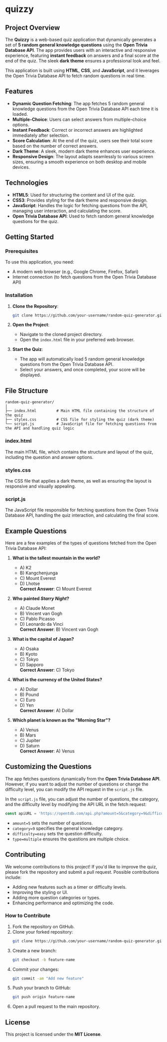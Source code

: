 
# quizzy

## Project Overview

The **Quizzy** is a web-based quiz application that dynamically generates a set of **5 random general knowledge questions** using the **Open Trivia Database API**. The app provides users with an interactive and responsive experience, featuring **instant feedback** on answers and a final score at the end of the quiz. The sleek **dark theme** ensures a professional look and feel.

This application is built using **HTML**, **CSS**, and **JavaScript**, and it leverages the Open Trivia Database API to fetch random questions in real time.

## Features

- **Dynamic Question Fetching**: The app fetches 5 random general knowledge questions from the Open Trivia Database API each time it is loaded.
- **Multiple-Choice**: Users can select answers from multiple-choice options.
- **Instant Feedback**: Correct or incorrect answers are highlighted immediately after selection.
- **Score Calculation**: At the end of the quiz, users see their total score based on the number of correct answers.
- **Dark Theme**: A sleek, modern dark theme enhances user experience.
- **Responsive Design**: The layout adapts seamlessly to various screen sizes, ensuring a smooth experience on both desktop and mobile devices.

## Technologies

- **HTML5**: Used for structuring the content and UI of the quiz.
- **CSS3**: Provides styling for the dark theme and responsive design.
- **JavaScript**: Handles the logic for fetching questions from the API, managing user interaction, and calculating the score.
- **Open Trivia Database API**: Used to fetch random general knowledge questions for the quiz.

## Getting Started

### Prerequisites

To use this application, you need:
- A modern web browser (e.g., Google Chrome, Firefox, Safari)
- Internet connection (to fetch questions from the Open Trivia Database API)

### Installation

1. **Clone the Repository**:
   ```bash
   git clone https://github.com/your-username/random-quiz-generator.git
   ```

2. **Open the Project**:
   - Navigate to the cloned project directory.
   - Open the `index.html` file in your preferred web browser.

3. **Start the Quiz**:
   - The app will automatically load 5 random general knowledge questions from the Open Trivia Database API.
   - Select your answers, and once completed, your score will be displayed.

## File Structure

```
random-quiz-generator/
│
├── index.html         # Main HTML file containing the structure of the quiz
├── styles.css         # CSS file for styling the quiz (dark theme)
└── script.js          # JavaScript file for fetching questions from the API and handling quiz logic
```

### index.html
The main HTML file, which contains the structure and layout of the quiz, including the question and answer options.

### styles.css
The CSS file that applies a dark theme, as well as ensuring the layout is responsive and visually appealing.

### script.js
The JavaScript file responsible for fetching questions from the Open Trivia Database API, handling the quiz interaction, and calculating the final score.

## Example Questions

Here are a few examples of the types of questions fetched from the Open Trivia Database API:

1. **What is the tallest mountain in the world?**
   - A) K2  
   - B) Kangchenjunga  
   - C) Mount Everest  
   - D) Lhotse  
   **Correct Answer**: C) Mount Everest  

2. **Who painted *Starry Night*?**
   - A) Claude Monet  
   - B) Vincent van Gogh  
   - C) Pablo Picasso  
   - D) Leonardo da Vinci  
   **Correct Answer**: B) Vincent van Gogh  

3. **What is the capital of Japan?**
   - A) Osaka  
   - B) Kyoto  
   - C) Tokyo  
   - D) Sapporo  
   **Correct Answer**: C) Tokyo  

4. **What is the currency of the United States?**
   - A) Dollar  
   - B) Pound  
   - C) Euro  
   - D) Yen  
   **Correct Answer**: A) Dollar  

5. **Which planet is known as the "Morning Star"?**
   - A) Venus  
   - B) Mars  
   - C) Jupiter  
   - D) Saturn  
   **Correct Answer**: A) Venus  

## Customizing the Questions

The app fetches questions dynamically from the **Open Trivia Database API**. However, if you want to adjust the number of questions or change the difficulty level, you can modify the API request in the `script.js` file.

In the `script.js` file, you can adjust the number of questions, the category, and the difficulty level by modifying the API URL in the fetch request:
```javascript
const apiURL = 'https://opentdb.com/api.php?amount=5&category=9&difficulty=easy&type=multiple';
```
- `amount=5` sets the number of questions.
- `category=9` specifies the general knowledge category.
- `difficulty=easy` sets the question difficulty.
- `type=multiple` ensures the questions are multiple choice.

## Contributing

We welcome contributions to this project! If you'd like to improve the quiz, please fork the repository and submit a pull request. Possible contributions include:
- Adding new features such as a timer or difficulty levels.
- Improving the styling or UI.
- Adding more question categories or types.
- Enhancing performance and optimizing the code.

### How to Contribute

1. Fork the repository on GitHub.
2. Clone your forked repository:
   ```bash
   git clone https://github.com/your-username/random-quiz-generator.git
   ```
3. Create a new branch:
   ```bash
   git checkout -b feature-name
   ```
4. Commit your changes:
   ```bash
   git commit -am "Add new feature"
   ```
5. Push your branch to GitHub:
   ```bash
   git push origin feature-name
   ```
6. Open a pull request to the main repository.

## License

This project is licensed under the **MIT License**.


